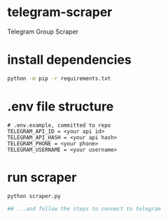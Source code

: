 # telegram-scraper
Telegram Group Scraper

# install dependencies
```bash
python -m pip -r requirements.txt
```

# .env file structure

```dosini
# .env.example, committed to repo
TELEGRAM_API_ID = <your api id>
TELEGRAM_API_HASH = <your api hash>
TELEGRAM_PHONE = <your phone>
TELEGRAM_USERNAME = <your username>
```

# run scraper
```bash
python scraper.py

## ...and follow the steps to connect to telegram
```
